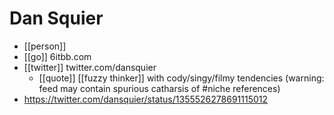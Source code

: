 # Dan Squier

- [[person]]
- [[go]] 6itbb.com
- [[twitter]] twitter.com/dansquier
  - [[quote]] [[fuzzy thinker]] with cody/singy/filmy tendencies (warning: feed may contain spurious catharsis of #niche references)
- https://twitter.com/dansquier/status/1355526278691115012


